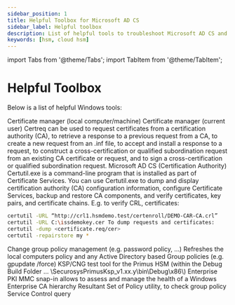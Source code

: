 ```yaml
---
sidebar_position: 1
title: Helpful Toolbox for Microsoft AD CS
sidebar_label: Helpful toolbox
description: List of helpful tools to troubleshoot Microsoft AD CS and Securosys Hardware Security Modules (HSMs)
keywords: [hsm, cloud hsm]
---
```


import Tabs from '@theme/Tabs';
import TabItem from '@theme/TabItem';

# Helpful Toolbox
Below is a list of helpful Windows tools:

<Tabs groupId="Tools">
<TabItem value="certlm.msc" label="certlm.msc" default>
Certificate manager (local computer/machine)
</TabItem>
<TabItem value="certmgr.msc" label="certmgr.msc" default>
Certificate manager (current user)
</TabItem>
<TabItem value="certreq.exe" label="certreq.exe" default>
Certreq can be used to request certificates from a certification authority (CA), to retrieve a response to a previous request from a CA, to create a new request from an .inf file, to accept and install a response to a request, to construct a cross-certification or qualified subordination request from an existing CA certificate or request, and to sign a cross-certification or qualified subordination request.
</TabItem>
<TabItem value="certsrv.msc" label="certsrv.msc" default>
Microsoft AD CS (Certification Authority)
</TabItem>
<TabItem value="Certutil.exe" label="Certutil.exe" default>
Certutil.exe is a command-line program that is installed as part of Certificate Services. You can use Certutil.exe to dump and display certification authority (CA) configuration information, configure Certificate Services, backup and restore CA components, and verify certificates, key pairs, and certificate chains. E.g. to verify CRL, certificates:

```sh
certutil -URL “http://crl1.hsmdemo.test/certenroll/DEMO-CAR-CA.crl” 
certutil -URL C:\issdemokey.cer To dump requests and certificates: 
certutil -dump <certificate.req/cer>
certutil -repairstore my *
```
</TabItem>
<TabItem value="gpmp.msc" label="gpmp.msc" default>
Change group policy management (e.g. password policy, …)
</TabItem>
<TabItem value="gpupdate.exe" label="gpupdate.exe" default>
Refreshes the local computers policy and any Active Directory based Group policies (e.g. gpupdate /force)
</TabItem>
<TabItem value="hsmcons.exe" label="hsmcons.exe" default>
KSP/CNG test tool for the Primus HSM (within the Debug Build Folder … \SecurosysPrimusKsp_v1.xx.y\bin\Debug\x86\)
</TabItem>
<TabItem value="pkiview.msc" label="pkiview.msc" default>
Enterprise PKI MMC snap-in allows to assess and manage the health of a Windows Enterprise CA hierarchy
</TabItem>
<TabItem value="rsop.msc" label="rsop.msc" default>
Resultant Set of Policy utility, to check group policy
</TabItem>
<TabItem value="sc query <svcname>" label="sc query <svcname>" default>
Service Control query
</TabItem>
</Tabs>


